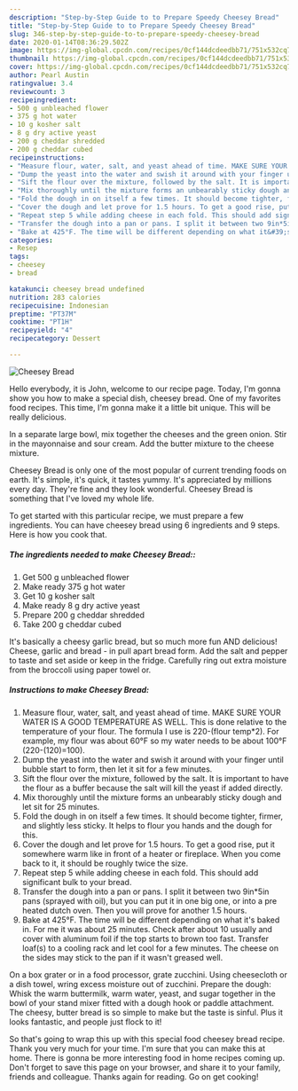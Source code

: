 ```yaml
---
description: "Step-by-Step Guide to to Prepare Speedy Cheesey Bread"
title: "Step-by-Step Guide to to Prepare Speedy Cheesey Bread"
slug: 346-step-by-step-guide-to-to-prepare-speedy-cheesey-bread
date: 2020-01-14T08:36:29.502Z
image: https://img-global.cpcdn.com/recipes/0cf144dcdeedbb71/751x532cq70/cheesey-bread-recipe-main-photo.jpg
thumbnail: https://img-global.cpcdn.com/recipes/0cf144dcdeedbb71/751x532cq70/cheesey-bread-recipe-main-photo.jpg
cover: https://img-global.cpcdn.com/recipes/0cf144dcdeedbb71/751x532cq70/cheesey-bread-recipe-main-photo.jpg
author: Pearl Austin
ratingvalue: 3.4
reviewcount: 3
recipeingredient:
- 500 g unbleached flower
- 375 g hot water
- 10 g kosher salt
- 8 g dry active yeast
- 200 g cheddar shredded
- 200 g cheddar cubed
recipeinstructions:
- "Measure flour, water, salt, and yeast ahead of time. MAKE SURE YOUR WATER IS A GOOD TEMPERATURE AS WELL. This is done relative to the temperature of your flour. The formula I use is 220-(flour temp*2). For example, my flour was about 60°F so my water needs to be about 100°F (220-(120)=100)."
- "Dump the yeast into the water and swish it around with your finger until bubble start to form, then let it sit for a few minutes."
- "Sift the flour over the mixture, followed by the salt. It is important to have the flour as a buffer because the salt will kill the yeast if added directly."
- "Mix thoroughly until the mixture forms an unbearably sticky dough and let sit for 25 minutes."
- "Fold the dough in on itself a few times. It should become tighter, firmer, and slightly less sticky. It helps to flour you hands and the dough for this."
- "Cover the dough and let prove for 1.5 hours. To get a good rise, put it somewhere warm like in front of a heater or fireplace. When you come back to it, it should be roughly twice the size."
- "Repeat step 5 while adding cheese in each fold. This should add significant bulk to your bread."
- "Transfer the dough into a pan or pans. I split it between two 9in*5in pans (sprayed with oil), but you can put it in one big one, or into a pre heated dutch oven. Then you will prove for another 1.5 hours."
- "Bake at 425°F. The time will be different depending on what it&#39;s baked in. For me it was about 25 minutes. Check after about 10 usually and cover with aluminum foil if the top starts to brown too fast. Transfer loaf(s) to a cooling rack and let cool for a few minutes. The cheese on the sides may stick to the pan if it wasn&#39;t greased well."
categories:
- Resep
tags:
- cheesey
- bread

katakunci: cheesey bread undefined
nutrition: 283 calories
recipecuisine: Indonesian
preptime: "PT37M"
cooktime: "PT1H"
recipeyield: "4"
recipecategory: Dessert

---
```



![Cheesey Bread](https://img-global.cpcdn.com/recipes/0cf144dcdeedbb71/751x532cq70/cheesey-bread-recipe-main-photo.jpg)

Hello everybody, it is John, welcome to our recipe page. Today, I'm gonna show you how to make a special dish, cheesey bread. One of my favorites food recipes. This time, I'm gonna make it a little bit unique. This will be really delicious.

In a separate large bowl, mix together the cheeses and the green onion. Stir in the mayonnaise and sour cream. Add the butter mixture to the cheese mixture.

Cheesey Bread is only one of the most popular of current trending foods on earth. It's simple, it's quick, it tastes yummy. It's appreciated by millions every day. They're fine and they look wonderful. Cheesey Bread is something that I've loved my whole life.


To get started with this particular recipe, we must prepare a few ingredients. You can have cheesey bread using 6 ingredients and 9 steps. Here is how you cook that.

##### The ingredients needed to make Cheesey Bread::

1. Get 500 g unbleached flower
1. Make ready 375 g hot water
1. Get 10 g kosher salt
1. Make ready 8 g dry active yeast
1. Prepare 200 g cheddar shredded
1. Take 200 g cheddar cubed


It&#39;s basically a cheesy garlic bread, but so much more fun AND delicious! Cheese, garlic and bread - in pull apart bread form. Add the salt and pepper to taste and set aside or keep in the fridge. Carefully ring out extra moisture from the broccoli using paper towel or. 

##### Instructions to make Cheesey Bread:

1. Measure flour, water, salt, and yeast ahead of time. MAKE SURE YOUR WATER IS A GOOD TEMPERATURE AS WELL. This is done relative to the temperature of your flour. The formula I use is 220-(flour temp*2). For example, my flour was about 60°F so my water needs to be about 100°F (220-(120)=100).
1. Dump the yeast into the water and swish it around with your finger until bubble start to form, then let it sit for a few minutes.
1. Sift the flour over the mixture, followed by the salt. It is important to have the flour as a buffer because the salt will kill the yeast if added directly.
1. Mix thoroughly until the mixture forms an unbearably sticky dough and let sit for 25 minutes.
1. Fold the dough in on itself a few times. It should become tighter, firmer, and slightly less sticky. It helps to flour you hands and the dough for this.
1. Cover the dough and let prove for 1.5 hours. To get a good rise, put it somewhere warm like in front of a heater or fireplace. When you come back to it, it should be roughly twice the size.
1. Repeat step 5 while adding cheese in each fold. This should add significant bulk to your bread.
1. Transfer the dough into a pan or pans. I split it between two 9in*5in pans (sprayed with oil), but you can put it in one big one, or into a pre heated dutch oven. Then you will prove for another 1.5 hours.
1. Bake at 425°F. The time will be different depending on what it&#39;s baked in. For me it was about 25 minutes. Check after about 10 usually and cover with aluminum foil if the top starts to brown too fast. Transfer loaf(s) to a cooling rack and let cool for a few minutes. The cheese on the sides may stick to the pan if it wasn&#39;t greased well.


On a box grater or in a food processor, grate zucchini. Using cheesecloth or a dish towel, wring excess moisture out of zucchini. Prepare the dough: Whisk the warm buttermilk, warm water, yeast, and sugar together in the bowl of your stand mixer fitted with a dough hook or paddle attachment. The cheesy, butter bread is so simple to make but the taste is sinful. Plus it looks fantastic, and people just flock to it! 

So that's going to wrap this up with this special food cheesey bread recipe. Thank you very much for your time. I'm sure that you can make this at home. There is gonna be more interesting food in home recipes coming up. Don't forget to save this page on your browser, and share it to your family, friends and colleague. Thanks again for reading. Go on get cooking!
